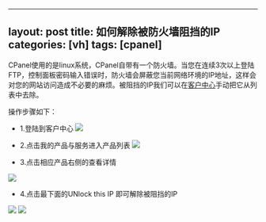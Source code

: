 
---
layout: post
title: 如何解除被防火墙阻挡的IP
categories: [vh]
tags: [cpanel]
---

CPanel使用的是linux系统，CPanel自带有一个防火墙。当您在连续3次以上登陆FTP，控制面板密码输入错误时，防火墙会屏蔽您当前网络环境的IP地址，这样会对您的网站访问造成不必要的麻烦。被阻挡的IP我们可以在[客户中心](http://portal.51hosting.com)手动把它从列表中去除。

操作步骤如下：

 *   1.登陆到客户中心
![](http://ww4.sinaimg.cn/large/a74eed94jw1dz50olkp23j.jpg)

 *   2.点击我的产品与服务进入产品列表 
![](http://ww4.sinaimg.cn/large/a74e55b4jw1dzxzxy9pplj.jpg)

 *  3.点击相应产品右侧的查看详情

![](http://ww2.sinaimg.cn/large/a74ecc4cjw1dzxzpgmnb7j.jpg)

 *  4.点击最下面的UNlock this IP 即可解除被阻挡的IP

![](http://ww1.sinaimg.cn/large/a74e55b4jw1dzxzqalxfqj.jpg)
![](http://ww3.sinaimg.cn/large/a74ecc4cjw1dzxzqxbu61j.jpg)